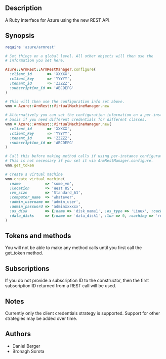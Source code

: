 ## Description
A Ruby interface for Azure using the new REST API.

## Synopsis

```ruby
require 'azure/armrest'

# Set things on a global level. All other objects will then use the
# information you set here.

Azure::ArmRest::ArmRestManager.configure(
  :client_id       => 'XXXXX',
  :client_key      => 'YYYYY',
  :tenant_id       => 'ZZZZZ',
  :subscription_id => 'ABCDEFG'
)

# This will then use the configuration info set above.
vmm = Azure::ArmRest::VirtualMachineManager.new

# Alternatively you can set the configuration information on a per-instance
# basis if you need different credentials for different classes.
vmm = Azure::ArmRest::VirtualMachineManager.new(
  :client_id       => 'XXXXX',
  :client_key      => 'YYYYY',
  :tenant_id       => 'ZZZZZ',
  :subscription_id => 'ABCDEFG'
)

# Call this before making method calls if using per-instance configuration.
# This is not necessary if you set it via ArmRestManager.configure.
vmm.get_token

# Create a virtual machine
vmm.create_virtual_machine(
  :name           => 'some_vm',
  :location       => 'West US', 
  :vm_size        => 'Standard_A1',
  :computer_name  => 'whatever',
  :admin_username => 'admin_user',
  :admin_password => 'adminxxxxxx',
  :os_disk        => {:name => 'disk_name1', :os_type => 'Linux', :caching => 'read'},
  :data_disks     => {:name => 'data_disk1', :lun => 0, :caching => 'read'}
)
```

## Tokens and methods
You will not be able to make any method calls until you first call the
get_token method.

## Subscriptions
If you do not provide a subscription ID to the constructor, then the first
subscription ID returned from a REST call will be used.

## Notes
Currently only the client credentials strategy is supported. Support for other
strategies may be added over time.

## Authors
* Daniel Berger
* Bronagh Sorota

